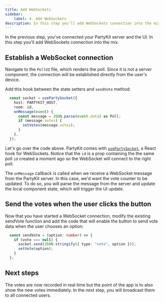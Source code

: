 ```yaml
---
title: Add WebSockets
sidebar:
    label: 4. Add WebSockets
description: In this step you'll add WebSockets connection into the mix
---
```


In the previous step, you've connected your PartyKit server and the UI. In this step you'll add WebSockets connection into the mix.

## Establish a WebSocket connection

Navigate to the `PollUI` file, which renders the poll. Since it is not a server component, the connection will be established directly from the user's device.

Add this hook between the state setters and `sendVote` method:

```ts
  const socket = usePartySocket({
    host: PARTYKIT_HOST,
    room: id,
    onMessage(event) {
      const message = JSON.parse(event.data) as Poll;
      if (message.votes) {
        setVotes(message.votes);
      }
    },
  });
```

Let's go over the code above. PartyKit comes with [`usePartySocket`](https://docs.partykit.io/reference/partysocket-api/#usage-with-react), a React hook for WebSockets. Notice that the `id` is a prop containing the the same poll `id` created a moment ago so the WebSocket will connect to the right poll.

The `onMessage` callback is called when we receive a WebSocket message from the PartyKit server. In this case, we'd want the vote counter to be updated. To do so, you will parse the message from the server and update the local component state, which will trigger the UI update.

## Send the votes when the user clicks the button

Now that you have started a WebSocket connection, modify the existing sendVote function and add the code that will enable the button to send vote data when the user chooses an option:

```ts
  const sendVote = (option: number) => {
    if (vote === null) {
      socket.send(JSON.stringify({ type: "vote", option }));
      setVote(option);
    }
  };
```

## Next steps

The votes are now recorded in real time but the point of the app is to also show the new votes immediately. In the next step, you will broadcast them to all connected users.

